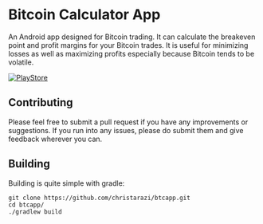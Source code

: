 # Bitcoin Calculator App

An Android app designed for Bitcoin trading. It can calculate the breakeven point and profit margins for your Bitcoin trades. 
It is useful for minimizing losses as well as maximizing profits especially because Bitcoin tends to be volatile.

[![PlayStore][playstore-image]][playstore-url]

## Contributing

Please feel free to submit a pull request if you have any improvements or suggestions. If you run into any issues, please do submit them and give feedback wherever you can.

## Building

Building is quite simple with gradle:

```shell
git clone https://github.com/christarazi/btcapp.git
cd btcapp/
./gradlew build
```
  
[playstore-image]: https://mrpatiwi.github.io/app-badges/playstore.png
[playstore-url]: https://play.google.com/store/apps/details?id=app.CT.BTCCalculator
